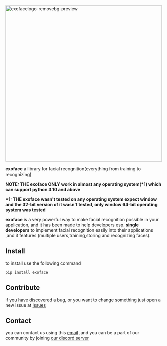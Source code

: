<img src="https://github.com/user-attachments/assets/a1b834d0-44dd-405d-8db5-2855a35d7232" alt="exofacelogo-removebg-preview" width="500">

**exoface** a library for facial recognition(everything from training to recognizing)

**NOTE: THE exoface ONLY work in almost any operating system(\*1) which can support python 3.10 and above**

**\*1: THE exoface wasn't tested on any operating system expect window
and the 32-bit version of it wasn't tested, only window 64-bit operating system was tested**

**exoface** is a very powerful way to make facial recognition possible in your application, and it has been made
to help developers esp. **single developers** to implement facial recognition easily into their applications
,and it features (multiple users,training,storing and recognizing faces).

## Install

to install use the following command

<code>pip install exoface</code>

## Contribute

if you have discovered a bug, or you want to change something just open a new issue
at [Issues](https://github.com/WeDu-official/exoface/issues)

## Contact

you can contact us using this [email](mailto:fplu.the.founder@gmail.com)
,and you can be a part of our community by joining [our discord server](https://discord.gg/mnduzx6yUg)
